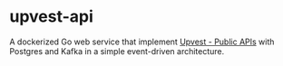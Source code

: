 # upvest-api

A dockerized Go web service that implement [Upvest - Public APIs](https://docs.upvest.co/api) with Postgres and Kafka in a simple event-driven architecture.
